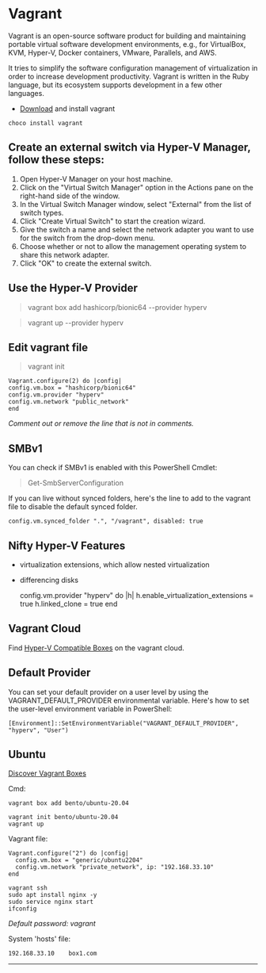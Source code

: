 # Vagrant

Vagrant is an open-source software product for building and maintaining portable virtual software development environments, e.g., for VirtualBox, KVM, Hyper-V, Docker containers, VMware, Parallels, and AWS.

It tries to simplify the software configuration management of virtualization in order to increase development productivity. Vagrant is written in the Ruby language, but its ecosystem supports development in a few other languages.

- [Download](https://developer.hashicorp.com/vagrant/downloads) and install vagrant

```
choco install vagrant
```

## Create an external switch via Hyper-V Manager, follow these steps:

1.  Open Hyper-V Manager on your host machine.
2.  Click on the "Virtual Switch Manager" option in the Actions pane on the right-hand side of the window.
3.  In the Virtual Switch Manager window, select "External" from the list of switch types.
4.  Click "Create Virtual Switch" to start the creation wizard.
5.  Give the switch a name and select the network adapter you want to use for the switch from the drop-down menu.
6.  Choose whether or not to allow the management operating system to share this network adapter.
7.  Click "OK" to create the external switch.

## Use the Hyper-V Provider

> vagrant box add hashicorp/bionic64 --provider hyperv

> vagrant up --provider hyperv

## Edit vagrant file

> vagrant init

	Vagrant.configure(2) do |config|
    config.vm.box = "hashicorp/bionic64"
    config.vm.provider "hyperv"
    config.vm.network "public_network"
    end

_Comment out or remove the line that is not in comments._

## SMBv1

You can check if SMBv1 is enabled with this PowerShell Cmdlet:

> Get-SmbServerConfiguration

If you can live without synced folders, here's the line to add to the vagrant file to disable the default synced folder.

`config.vm.synced_folder ".", "/vagrant", disabled: true`

## Nifty Hyper-V Features

- virtualization extensions, which allow nested virtualization
- differencing disks

	config.vm.provider "hyperv" do |h|
		h.enable_virtualization_extensions = true
		h.linked_clone = true
	end

## Vagrant Cloud

Find [Hyper-V Compatible Boxes](https://app.vagrantup.com/boxes/search?provider=hyperv) on the vagrant cloud.

## Default Provider

You can set your default provider on a user level by using the VAGRANT_DEFAULT_PROVIDER environmental variable. Here's how to set the user-level environment variable in PowerShell:

`[Environment]::SetEnvironmentVariable("VAGRANT_DEFAULT_PROVIDER", "hyperv", "User")`

## Ubuntu

[Discover Vagrant Boxes](https://app.vagrantup.com/boxes/search)

Cmd:

```
vagrant box add bento/ubuntu-20.04
```

```
vagrant init bento/ubuntu-20.04
vagrant up
```

Vagrant file:

```
Vagrant.configure("2") do |config|
  config.vm.box = "generic/ubuntu2204"
  config.vm.network "private_network", ip: "192.168.33.10"
end
```

```
vagrant ssh
sudo apt install nginx -y
sudo service nginx start
ifconfig
```

_Default password: vagrant_

System 'hosts' file:

```
192.168.33.10    box1.com
```


---
